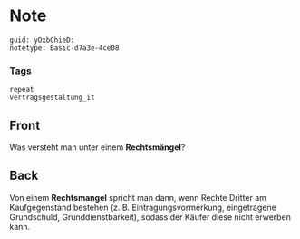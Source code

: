 # Note
```
guid: yOxbChieD:
notetype: Basic-d7a3e-4ce08
```

### Tags
```
repeat
vertragsgestaltung_it
```

## Front
Was versteht man unter einem <b>Rechtsmängel</b>?

## Back
Von einem <b>Rechtsmangel</b> spricht man dann, wenn Rechte Dritter
am Kaufgegenstand bestehen (z. B. Eintragungsvormerkung,
eingetragene Grundschuld, Grunddienstbarkeit), sodass der Käufer
diese nicht erwerben kann.
